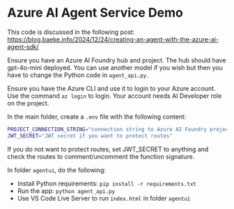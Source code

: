 # Azure AI Agent Service Demo

This code is discussed in the following post: https://blog.baeke.info/2024/12/24/creating-an-agent-with-the-azure-ai-agent-sdk/

Ensure you have an Azure AI Foundry hub and project. The hub should have gpt-4o-mini deployed. You can use another model if you wish but then you have to change the Python code in `agent_api.py`.

Ensure you have the Azure CLI and use it to login to your Azure account. Use the command `az login` to login. Your account needs AI Developer role on the project.

In the main folder, create a `.env` file with the following content:

```bash
PROJECT_CONNECTION_STRING="connection string to Azure AI Foundry project"
JWT_SECRET="JWT secret if you want to protect routes"
```

If you do not want to protect routes, set JWT_SECRET to anything and check the routes to comment/uncomment the function signature.

In folder `agentui`, do the following:

- Install Python requirements: `pip install -r requirements.txt`
- Run the app: `python agent_api.py`
- Use VS Code Live Server to run `index.html` in folder `agentui`